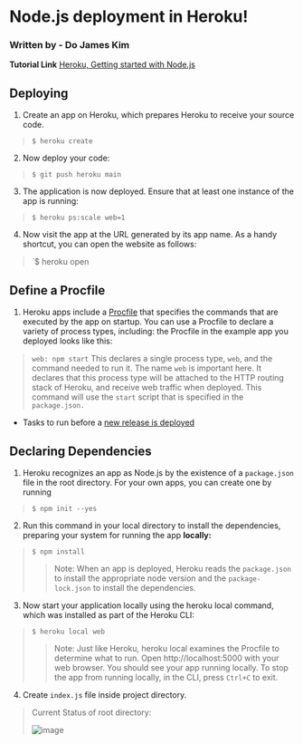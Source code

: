 # Node.js deployment in Heroku!
### Written by - Do James Kim

**Tutorial Link**
[Heroku, Getting started with Node.js](https://devcenter.heroku.com/articles/getting-started-with-nodejs)

## Deploying
1. Create an app on Heroku, which prepares Heroku to receive your source code. 
> `$ heroku create`
2. Now deploy your code:
> `$ git push heroku main`
3. The application is now deployed. Ensure that at least one instance of the app is running:
> `$ heroku ps:scale web=1`
4. Now visit the app at the URL generated by its app name. As a handy shortcut, you can open the website as follows:
> `$ heroku open


## Define a Procfile

1. Heroku apps include a [Procfile](https://devcenter.heroku.com/articles/procfile)
that specifies the commands that are executed by the app on startup. 
You can use a Procfile to declare a variety of process types, including:
the Procfile in the example app you deployed looks like this:
> `web: npm start`
This declares a single process type, `web`, and the command needed to run it. The name `web` is important here. 
It declares that this process type will be attached to the HTTP routing stack of Heroku, and receive web traffic when deployed. 
This command will use the `start` script that is specified in the `package.json.`
- Tasks to run before a [new release is deployed](https://devcenter.heroku.com/articles/release-phase)


## Declaring Dependencies
1. Heroku recognizes an app as Node.js by the existence of a `package.json` file in the root directory. For your own apps, you can create one by running 
> `$ npm init --yes`

2. Run this command in your local directory to install the dependencies, preparing your system for running the app **locally:**
> `$ npm install`
>  >  Note: When an app is deployed, Heroku reads the `package.json` to install the appropriate node version and the `package-lock.json` to install the dependencies.

3. Now start your application locally using the heroku local command, which was installed as part of the Heroku CLI:
> `$ heroku local web`
>  > Note: Just like Heroku, heroku local examines the Procfile to determine what to run.
>  > Open http://localhost:5000 with your web browser. You should see your app running locally.
>  > To stop the app from running locally, in the CLI, press `Ctrl+C` to exit.

 






4. Create `index.js` file inside project directory.
> Current Status of root directory:
> 
> ![image](https://user-images.githubusercontent.com/60757227/142718793-da10db67-7883-464e-89ab-ceb8d99773aa.png)
